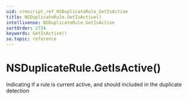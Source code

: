```yaml
---
uid: crmscript_ref_NSDuplicateRule_GetIsActive
title: NSDuplicateRule.GetIsActive()
intellisense: NSDuplicateRule.GetIsActive
sortOrder: 2734
keywords: GetIsActive()
so.topic: reference
---
```


# NSDuplicateRule.GetIsActive()

Indicating if a rule is current active, and should included in the duplicate detection

